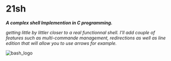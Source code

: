 # 21sh
***A complex shell Implemention in C programming.***

*getting little by littler closer to a real functionnal shell. I’ll add couple of features such as multi-commande management, redirections as well as line edition that will allow you to use arrows for example.*


![bash_logo](https://external-content.duckduckgo.com/iu/?u=https%3A%2F%2Fi.ebayimg.com%2Fimages%2Fg%2FQHsAAOSwJoJfEy9m%2Fs-l640.jpg&f=1&nofb=1)

